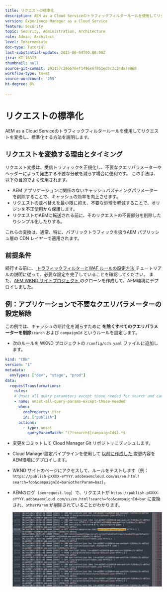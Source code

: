 ```yaml
---
title: リクエストの標準化
description: AEM as a Cloud Serviceのトラフィックフィルタールールを使用してリクエストを変換し、標準化する方法を説明します。
version: Experience Manager as a Cloud Service
feature: Security
topic: Security, Administration, Architecture
role: Admin, Architect
level: Intermediate
doc-type: Tutorial
last-substantial-update: 2025-06-04T00:00:00Z
jira: KT-18313
thumbnail: null
source-git-commit: 293157c296676ef1496e6f861ed8c2c24da7e068
workflow-type: tm+mt
source-wordcount: '259'
ht-degree: 8%

---
```


# リクエストの標準化

AEM as a Cloud Serviceのトラフィックフィルタールールを使用してリクエストを変換し、標準化する方法を説明します。

## リクエストを変換する理由とタイミング

リクエスト変換は、受信トラフィックを正規化し、不要なクエリパラメーターやヘッダーによって発生する不要な分散を減らす場合に便利です。 この手法は、以下の目的でよく使用されます。

- AEM アプリケーションに関係のないキャッシュバスティングパラメーターを削除することで、キャッシュの効率を向上させます。
- リクエストの並べ替えを最小限に抑え、不要な処理を軽減することで、オリジンを不正使用から保護します。
- リクエストがAEMに転送される前に、そのリクエストの不要部分を削除したりシンプル化したりする。

これらの変換は、通常、特に、パブリックトラフィックを扱うAEM パブリッシュ層の CDN レイヤーで適用されます。

## 前提条件

続行する前に、[ トラフィックフィルターとWAF ルールの設定方法 ](../setup.md) チュートリアルの説明に従って、必要な設定を完了していることを確認してください。 また、[AEM WKND サイトプロジェクト ](https://github.com/adobe/aem-guides-wknd) のクローンを作成して、AEM環境にデプロイしました。

## 例：アプリケーションで不要なクエリパラメーターの設定解除

この例では、キャッシュの断片化を減らすために **を除くすべてのクエリパラメーターを削除**`search` および `campaignId` というルールを設定します。

- 次のルールを WKND プロジェクトの `/config/cdn.yaml` ファイルに追加します。

```yaml
kind: "CDN"
version: "1"
metadata:
  envTypes: ["dev", "stage", "prod"]
data:
  requestTransformations:
    rules:
    # Unset all query parameters except those needed for search and campaignId
    - name: unset-all-query-params-except-those-needed
      when:
        reqProperty: tier
        in: ["publish"]
      actions:
        - type: unset
          queryParamMatch: ^(?!search$|campaignId$).*$
```

- 変更をコミットして Cloud Manager Git リポジトリにプッシュします。

- Cloud Manager設定パイプラインを使用して [ 以前に作成した ](../setup.md#deploy-rules-using-adobe-cloud-manager) 変更内容をAEM環境にデプロイします。

- WKND サイトのページにアクセスして、ルールをテストします（例：`https://publish-pXXXX-eYYYY.adobeaemcloud.com/us/en.html?search=foo&campaignId=bar&otherParam=baz`）。

- AEMのログ（`aemrequest.log`）で、リクエストが `https://publish-pXXXX-eYYYY.adobeaemcloud.com/us/en.html?search=foo&campaignId=bar` に変換され、`otherParam` が削除されていることがわかります。

  ![WKND リクエスト変換 ](../assets/how-to/aemrequest-log-transformation.png)


